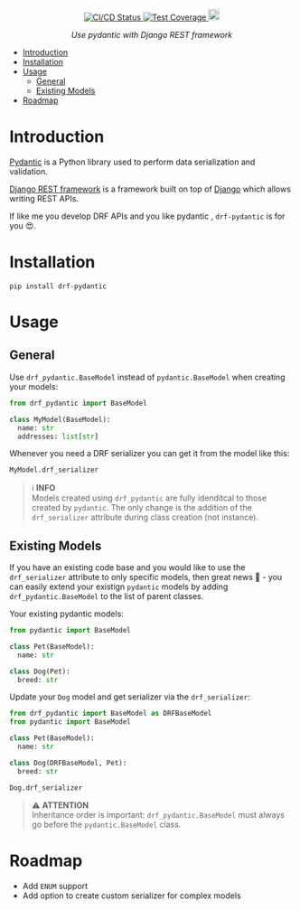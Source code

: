 <p align="center">
  <a href="https://github.com/georgebv/drf-pydantic/actions/workflows/cicd.yml" target="_blank">
    <img src="https://github.com/georgebv/drf-pydantic/actions/workflows/cicd.yml/badge.svg?branch=main" alt="CI/CD Status">
  </a>
  <a href="https://codecov.io/gh/georgebv/drf-pydantic" target="_blank">
    <img src="https://codecov.io/gh/georgebv/drf-pydantic/branch/main/graph/badge.svg?token=GN9rxzIFMc" alt="Test Coverage"/>
  </a>
  <a href="https://badge.fury.io/py/drf-pydantic" target="_blank">
    <img src="https://badge.fury.io/py/drf-pydantic.svg" alt="PyPI version" height="20">
  </a>
</p>

<p align="center">
  <i>
    Use pydantic with Django REST framework
  </i>
</p>

- [Introduction](#introduction)
- [Installation](#installation)
- [Usage](#usage)
  - [General](#general)
  - [Existing Models](#existing-models)
- [Roadmap](#roadmap)

# Introduction

[Pydantic](https://pydantic-docs.helpmanual.io) is a Python library used to perform
data serialization and validation.

[Django REST framework](https://www.django-rest-framework.org) is a framework built
on top of [Django](https://www.djangoproject.com/) which allows writing REST APIs.

If like me you develop DRF APIs and you like pydantic , `drf-pydantic` is for you 😍.

# Installation

```shell
pip install drf-pydantic
```

# Usage

## General

Use `drf_pydantic.BaseModel` instead of `pydantic.BaseModel` when creating your
models:

```python
from drf_pydantic import BaseModel

class MyModel(BaseModel):
  name: str
  addresses: list[str]
```

Whenever you need a DRF serializer you can get it from the model like this:

```python
MyModel.drf_serializer
```

> ℹ️ **INFO**<br>
> Models created using `drf_pydantic` are fully idenditcal to those created by
> `pydantic`. The only change is the addition of the `drf_serializer` attribute
> during class creation (not instance).

## Existing Models

If you have an existing code base and you would like to use the `drf_serializer`
attribute to only specific models, then great news 🥳 - you can easily extend
your existign `pydantic` models by adding `drf_pydantic.BaseModel` to the list
of parent classes.

Your existing pydantic models:

```python
from pydantic import BaseModel

class Pet(BaseModel):
  name: str

class Dog(Pet):
  breed: str
```

Update your `Dog` model and get serializer via the `drf_serializer`:

```python
from drf_pydantic import BaseModel as DRFBaseModel
from pydantic import BaseModel

class Pet(BaseModel):
  name: str

class Dog(DRFBaseModel, Pet):
  breed: str

Dog.drf_serializer
```

> ⚠️ **ATTENTION**<br>
> Inheritance order is important: `drf_pydantic.BaseModel` must always go before
> the `pydantic.BaseModel` class.

# Roadmap

- Add `ENUM` support
- Add option to create custom serializer for complex models
